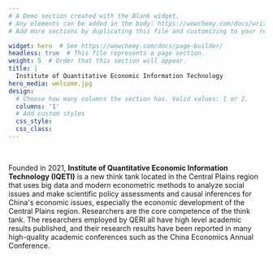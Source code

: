 ```yaml
---
# A Demo section created with the Blank widget.
# Any elements can be added in the body: https://wowchemy.com/docs/writing-markdown-latex/
# Add more sections by duplicating this file and customizing to your requirements.

widget: hero  # See https://wowchemy.com/docs/page-builder/
headless: true  # This file represents a page section.
weight: 5  # Order that this section will appear.
title: |
  Institute of Quantitative Economic Information Technology
hero_media: welcome.jpg
design:
  # Choose how many columns the section has. Valid values: 1 or 2.
  columns: '1'
  # Add custom styles
  css_style:
  css_class:
---
```


<br>

Founded in 2021, **Institute of Quantitative Economic Information Technology (IQETI)** is a new think tank located in the Central Plains region that uses big data and modern econometric methods to analyze social issues and make scientific policy assessments and causal inferences for China's economic issues, especially the economic development of the Central Plains region. Researchers are the core competence of the think tank. The researchers employed by QERI all have high level academic results published, and their research results have been reported in many high-quality academic conferences such as the China Economics Annual Conference.
